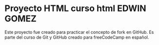 # Proyecto HTML curso html EDWIN GOMEZ

Este proyecto fue creado para practicar el concepto de fork en GitHub. Es parte del curso de Git y GitHub creado para freeCodeCamp en español.
